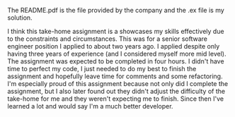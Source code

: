 The README.pdf is the file provided by the company and the .ex file is my solution.

I think this take-home assignment is a showcases my skills effectively due to the constraints and circumstances.
This was for a senior software engineer position I applied to about two years ago. I applied despite only having three years of experience (and I considered myself more mid level).
The assignment was expected to be completed in four hours. I didn't have time to perfect my code, I just needed to do my best to finish the assignment and hopefully leave time for comments and some refactoring.
I'm especially proud of this assignment because not only did I complete the assignment, but I also later found out they didn't adjust the difficulty of the take-home for me and they weren't expecting me to finish.
Since then I've learned a lot and would say I'm a much better developer.
